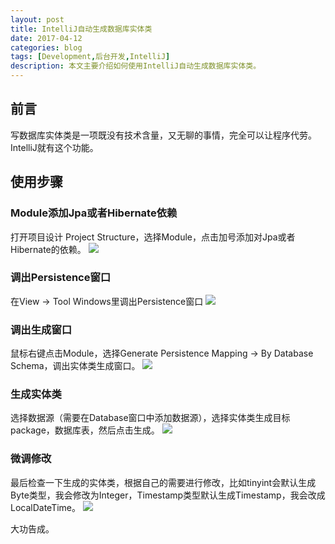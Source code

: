 ```yaml
---
layout: post
title: IntelliJ自动生成数据库实体类
date: 2017-04-12
categories: blog
tags: [Development,后台开发,IntelliJ]
description: 本文主要介绍如何使用IntelliJ自动生成数据库实体类。
---
```


## 前言
写数据库实体类是一项既没有技术含量，又无聊的事情，完全可以让程序代劳。IntelliJ就有这个功能。

## 使用步骤
### Module添加Jpa或者Hibernate依赖
打开项目设计 Project Structure，选择Module，点击加号添加对Jpa或者Hibernate的依赖。
![](http://onlwflr60.bkt.clouddn.com/ProjectStructure.png)

### 调出Persistence窗口
在View -> Tool Windows里调出Persistence窗口
![](http://onlwflr60.bkt.clouddn.com/%E5%B1%8F%E5%B9%95%E5%BF%AB%E7%85%A7%202018-02-12%20%E4%B8%8B%E5%8D%884.00.24.png)

### 调出生成窗口
鼠标右键点击Module，选择Generate Persistence Mapping -> By Database Schema，调出实体类生成窗口。
![](http://onlwflr60.bkt.clouddn.com/%E5%B1%8F%E5%B9%95%E5%BF%AB%E7%85%A7%202018-02-12%20%E4%B8%8B%E5%8D%884.35.43.png)

### 生成实体类
选择数据源（需要在Database窗口中添加数据源），选择实体类生成目标package，数据库表，然后点击生成。
![](http://onlwflr60.bkt.clouddn.com/store.png)

### 微调修改
最后检查一下生成的实体类，根据自己的需要进行修改，比如tinyint会默认生成Byte类型，我会修改为Integer，Timestamp类型默认生成Timestamp，我会改成LocalDateTime。
![](http://onlwflr60.bkt.clouddn.com/entity.png)

大功告成。


